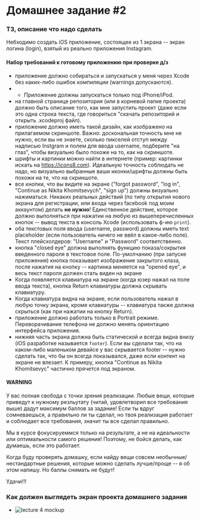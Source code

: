 # Домашнее задание #2

### ТЗ, описание что надо сделать

Небходимо создать iOS приложение, состоящее из 1 экрана -- экран логина (login), взятый из реально приложения Instagram.

#### Набор требований к готовому приложению при проверке д/з

- приложение должно собираться и запускаться у меня через Xcode без каких-либо ошибок компиляции (warnings допускаются).
- - Приложение должны запускаться только под iPhone/iPod.
- на главной странице репозитория (или в корневой папке проекта) должно быть описание того, как мне запустить проект (даже если это одна строка текста, где говориться "скачать репозиторий и открыть .xcodeproj файл).
- приложение должно иметь такой дизайн, как изображено на прилагаемом скриншоте. Важно: доскональная точность мне не нужно, если вы не знаете, сколько пикселей отступ между надписью Instgram и полем для ввода username, подберите "на глаз", чтобы визуально было похоже на то, как на скриншоте.
- шрифты и картинки можно найти в интернете (пример: картинки искать на https://icons8.com). Идеальную точность соблюдать не надо, но визуально выбранные ваши иконки/шрифты должны быть похожи на те, что на скриншоте.
- все кнопки, что вы видите на экране ("forgot password", "log in", "Continue as Nikita Khomitsevych", "sign up") должны визуально нажиматься. Никаких реальных действий (по типу открытия нового экрана для регистрации, или входа через facebook под моим аккаунтом) делать **не нужно**! Единственное действие, которое должно выполняться при нажатии на любую из вышеперечисленных кнопок -- вывод текста в консоль Xcode (использовать ф-ию `print`).
- оба текстовых поля ввода (username, password) должны иметь text placeholder (если пользователь ничего не ввёл в какое-либо поле). Текст плейсхолдеров: "Username" и "Password" соответственно.
- кнопка "closed eye" должна выполнять функцию показа/сокрытия введенного пароля в текстовое поле. По-умолчанию (при запуске приложения) кнопка показывает изображение закрытого клаза, после нажатия на кнопку -- картинка меняется на "opened eye", и весь текст пароля должен стать виден на экране
- Когда появляется клавиатура на экране (когда юзер нажал на поле ввода текста), кнопка Return клавиатуры должна скрывать клавиатуру.
- Когда клавиатура видна на экране, если пользователь нажал в любую точку экрана, кроме клавиатуры -- клавиатура также должна скрыться (как при нажатии на кнопку Return).
- приложение должно работать только в Portrait режиме. Переворачивание телефона не должно менять ориентацию интерфейса приложения.
- нижняя часть экрана должна быть статической и всегда видна внизу (iOS разработке называется `footer`). Если вы сделали так, что на каком-либо маленьком девайсе у вас скрывается footer -- нужно сделать так, что бы он всегда показывался, даже если контент на экране не влезает. К примеру, кнопка "Continue as Nikita Khomitsevyc" частично прячется под экраном.

#### WARNING

У вас полная свобода с точки зрения реализации. Любые вещи, которые приведут к нужному резльутату (читай, удовлетворил все требования выше) дадут максимум баллов за задание!
Если ты вдруг сомневаешься, а правильно ли ты сделал, но твоя реализация работает и соблюдает все требования, значит ты все сделал правильно.

Мы в курсе фокусируеммся только на результате, а не на идеальности или оптимальности самого решения! Поэтому, не бойся делать, как думаешь, если это работает.

Когда буду проверять домашку, если найду вещи совсем необычные/нестандартные решения, которые можно сделать лучше/проще -- я об этом напишу. Но баллы снимать не будут!

Удачи!!!

### Как должен выглядеть экран проекта домашнего задания
- ![lecture 4 mockup](homework-screen.PNG)